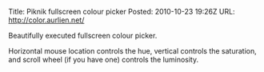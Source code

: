 Title: Piknik fullscreen colour picker
Posted: 2010-10-23 19:26Z
URL: http://color.aurlien.net/

Beautifully executed fullscreen colour picker.

Horizontal mouse location controls the hue, vertical controls the saturation, and scroll wheel (if you have one) controls the luminosity.